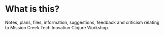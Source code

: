 # What is this?
Notes, plans, files, information, suggestions, feedback and criticism relating to Mission Creek Tech Inovation Clojure Workshop.

